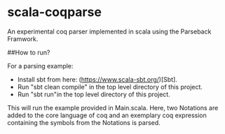 # scala-coqparse

An experimental coq parser implemented in scala using the Parseback Framwork. 

##How to run?

For a parsing example:
- Install sbt from here: (https://www.scala-sbt.org/)[Sbt].
- Run "sbt clean compile" in the top level directory of this project.
- Run "sbt run"in the top level directory of this project.

This will run the example provided in Main.scala. Here, two Notations are added to the core language of coq 
and an exemplary coq expression containing the symbols from the Notations is parsed.
